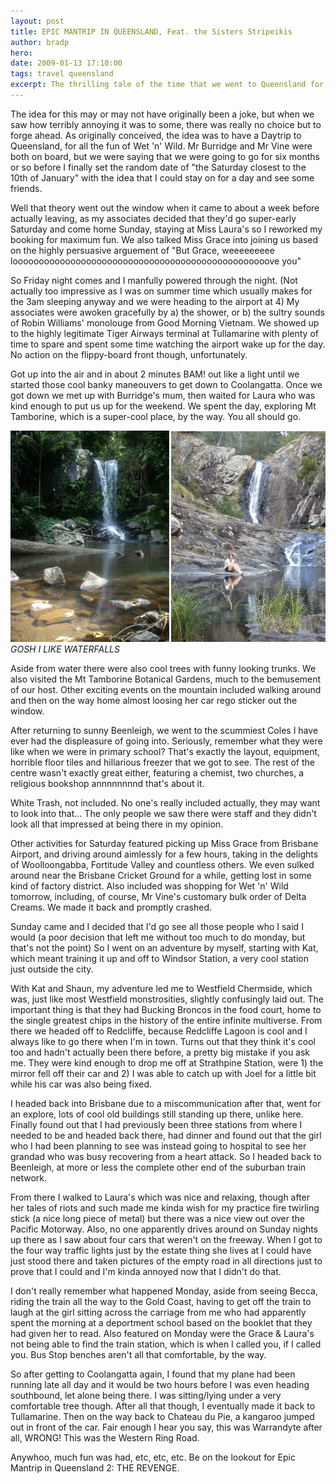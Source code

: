 ```yaml
---
layout: post
title: EPIC MANTRIP IN QUEENSLAND, Feat. the Sisters Stripeikis
author: bradp
hero:
date: 2009-01-13 17:10:00
tags: travel queensland
excerpt: The thrilling tale of the time that we went to Queensland for no good reason. (NB tale may not be thrilling)
---
```


The idea for this may or may not have originally been a joke, but when we saw how terribly annoying it was to some, there was really no choice but to forge ahead. As originally conceived, the idea was to have a Daytrip to Queensland, for all the fun of Wet 'n' Wild. Mr Burridge and Mr Vine were both on board, but we were saying that we were going to go for six months or so before I finally set the random date of "the Saturday closest to the 10th of January" with the idea that I could stay on for a day and see some friends.

Well that theory went out the window when it came to about a week before actually leaving, as my associates decided that they'd go super-early Saturday and come home Sunday, staying at Miss Laura's so I reworked my booking for maximum fun. We also talked Miss Grace into joining us based on the highly persuasive arguement of "But Grace, weeeeeeeee looooooooooooooooooooooooooooooooooooooooooooooooove you"

So Friday night comes and I manfully powered through the night. (Not actually too impressive as I was on summer time which usually makes for the 3am sleeping anyway and we were heading to the airport at 4) My associates were awoken gracefully by a) the shower, or b) the sultry sounds of Robin Williams' monolouge from Good Morning Vietnam. We showed up to the highly legitimate Tiger Airways terminal at Tullamarine with plenty of time to spare and spent some time watching the airport wake up for the day. No action on the flippy-board front though, unfortunately.

Got up into the air and in about 2 minutes BAM! out like a light until we started those cool banky maneouvers to get down to Coolangatta. Once we got down we met up with Burridge's mum, then waited for Laura who was kind enough to put us up for the weekend. We spent the day, exploring Mt Tamborine, which is a super-cool place, by the way. You all should go.


<img src="/blog/assets/2009-01/waterfall.png" alt="waterfalls at Mt Tamborine" /> 
<em>GOSH I LIKE WATERFALLS</em>


Aside from water there were also cool trees with funny looking trunks. We also visited the Mt Tamborine Botanical Gardens, much to the bemusement of our host. Other exciting events on the mountain included walking around and then on the way home almost loosing her car rego sticker out the window.

After returning to sunny Beenleigh, we went to the scummiest Coles I have ever had the displeasure of going into. Seriously, remember what they were like when we were in primary school? That's exactly the layout, equipment, horrible floor tiles and hillarious freezer that we got to see. The rest of the centre wasn't exactly great either, featuring a chemist, two churches, a religious bookshop annnnnnnnd that's about it.

White Trash, not included. No one's really included actually, they may want to look into that... The only people we saw there were staff and they didn't look all that impressed at being there in my opinion.

Other activities for Saturday featured picking up Miss Grace from Brisbane Airport, and driving around aimlessly for a few hours, taking in the delights of Woolloongabba, Fortitude Valley and countless others. We even sulked around near the Brisbane Cricket Ground for a while, getting lost in some kind of factory district. Also included was shopping for Wet 'n' Wild tomorrow, including, of course, Mr Vine's customary bulk order of Delta Creams. We made it back and promptly crashed.

Sunday came and I decided that I'd go see all those people who I said I would (a poor decision that left me without too much to do monday, but that's not the point) So I went on an adventure by myself, starting with Kat, which meant training it up and off to Windsor Station, a very cool station just outside the city.

With Kat and Shaun, my adventure led me to Westfield Chermside, which was, just like most Westfield monstrosities, slightly confusingly laid out. The important thing is that they had Bucking Broncos in the food court, home to the single greatest chips in the history of the entire infinite multiverse. From there we headed off to Redcliffe, because Redcliffe Lagoon is cool and I always like to go there when I'm in town. Turns out that they think it's cool too and hadn't actually been there before, a pretty big mistake if you ask me. They were kind enough to drop me off at Strathpine Station, were 1) the mirror fell off their car and 2) I was able to catch up with Joel for a little bit while his car was also being fixed.

I headed back into Brisbane due to a miscommunication after that, went for an explore, lots of cool old buildings still standing up there, unlike here. Finally found out that I had previously been three stations from where I needed to be and headed back there, had dinner and found out that the girl who I had been planning to see was instead going to hospital to see her grandad who was busy recovering from a heart attack. So I headed back to Beenleigh, at more or less the complete other end of the suburban train network.

From there I walked to Laura's which was nice and relaxing, though after her tales of riots and such made me kinda wish for my practice fire twirling stick (a nice long piece of metal) but there was a nice view out over the Pacific Motorway. Also, no one apparently drives around on Sunday nights up there as I saw about four cars that weren't on the freeway. When I got to the four way traffic lights just by the estate thing she lives at I could have just stood there and taken pictures of the empty road in all directions just to prove that I could and I'm kinda annoyed now that I didn't do that.

I don't really remember what happened Monday, aside from seeing Becca, riding the train all the way to the Gold Coast, having to get off the train to laugh at the girl sitting across the carriage from me who had apparently spent the morning at a deportment school based on the booklet that they had given her to read. Also featured on Monday were the Grace &amp; Laura's not being able to find the train station, which is when I called you, if I called you. Bus Stop benches aren't all that comfortable, by the way.

So after getting to Coolangatta again, I found that my plane had been running late all day and it would be two hours before I was even heading southbound, let alone being there. I was sitting/lying under a very comfortable tree though. After all that though, I eventually made it back to Tullamarine. Then on the way back to Chateau du Pie, a kangaroo jumped out in front of the car. Fair enough I hear you say, this was Warrandyte after all, WRONG! This was the Western Ring Road.

Anywhoo, much fun was had, etc, etc, etc. Be on the lookout for Epic Mantrip in Queensland 2: THE REVENGE.